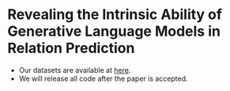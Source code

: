 # Revealing the Intrinsic Ability of Generative Language Models in Relation Prediction
- Our datasets are available at [here](https://drive.google.com/file/d/1gKESHzNRe1wTsaY6g7FbS3RTiCoN42CW/view?usp=sharing).
- We will release all code after the paper is accepted.
